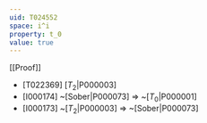 ```yaml
---
uid: T024552
space: i^i
property: t_0
value: true
---
```

[[Proof]]

* [T022369] [$T_2$|P000003]
* [I000174] ~[Sober|P000073] => ~[$T_0$|P000001]
* [I000173] ~[$T_2$|P000003] => ~[Sober|P000073]

